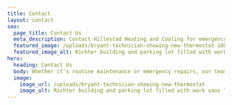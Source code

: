```yaml
---
title: Contact
layout: contact
seo:
  page_title: Contact Us
  meta_description: Contact Hillestad Heating and Cooling for emergency HVAC services or to learn more about our other complete HVAC services. We look forward to helping you!
  featured_image: /uploads/bryant-technician-showing-new-thermostat-1000.jpg
  featured_image_alt: Richter building and parking lot filled with work vans loading supplies for the work day
hero: 
  heading: Contact Us
  body: Whether it's routine maintenance or emergency repairs, our team of certified HVAC professionals is here to help you.
  image: 
    image_url: /uploads/bryant-technician-showing-new-thermostat
    image_alt: Richter building and parking lot filled with work vans loading supplies for the work day
---
```

